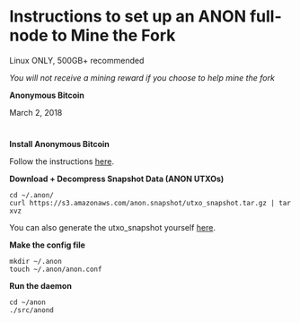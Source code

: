 # Instructions to set up an ANON full-node to Mine the Fork
Linux ONLY, 500GB+ recommended

*You will not receive a mining reward if you choose to help mine the fork*

**Anonymous Bitcoin**

March 2, 2018

#

**Install Anonymous Bitcoin**

Follow the instructions [here]([INSERT_GITHUB_REPO_URL]).

**Download + Decompress Snapshot Data (ANON UTXOs)**
```
cd ~/.anon/
curl https://s3.amazonaws.com/anon.snapshot/utxo_snapshot.tar.gz | tar xvz
```

You can also generate the utxo_snapshot yourself [here]([INSERT_GITHUB_REPO_URL]).

**Make the config file**
```
mkdir ~/.anon
touch ~/.anon/anon.conf
```

**Run the daemon**
```
cd ~/anon
./src/anond
```
